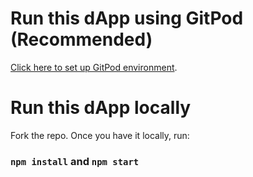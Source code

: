 # Run this dApp using GitPod (Recommended)

[Click here to set up GitPod environment](https://gitpod.io#https://github.com/ed-marquez/hedera-example-json-rpc-metamask-contracts).

# Run this dApp locally

Fork the repo. Once you have it locally, run:

### `npm install` and `npm start`
